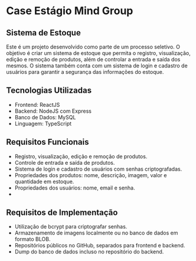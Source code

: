 # Case Estágio Mind Group

## Sistema de Estoque
Este é um projeto desenvolvido como parte de um processo seletivo. O objetivo é criar um sistema de estoque que permita o registro, visualização, edição e remoção de produtos, além de controlar a entrada e saída dos mesmos. O sistema também conta com um sistema de login e cadastro de usuários para garantir a segurança das informações do estoque.

## Tecnologias Utilizadas
* Frontend: ReactJS
* Backend: NodeJS com Express
* Banco de Dados: MySQL
* Linguagem: TypeScript
  
## Requisitos Funcionais
* Registro, visualização, edição e remoção de produtos.
* Controle de entrada e saída de produtos.
* Sistema de login e cadastro de usuários com senhas criptografadas.
* Propriedades dos produtos: nome, descrição, imagem, valor e quantidade em estoque.
* Propriedades dos usuários: nome, email e senha.
* 
## Requisitos de Implementação
* Utilização de bcrypt para criptografar senhas.
* Armazenamento de imagens localmente ou no banco de dados em formato BLOB.
* Repositórios públicos no GitHub, separados para frontend e backend.
* Dump do banco de dados incluso no repositório do backend.
